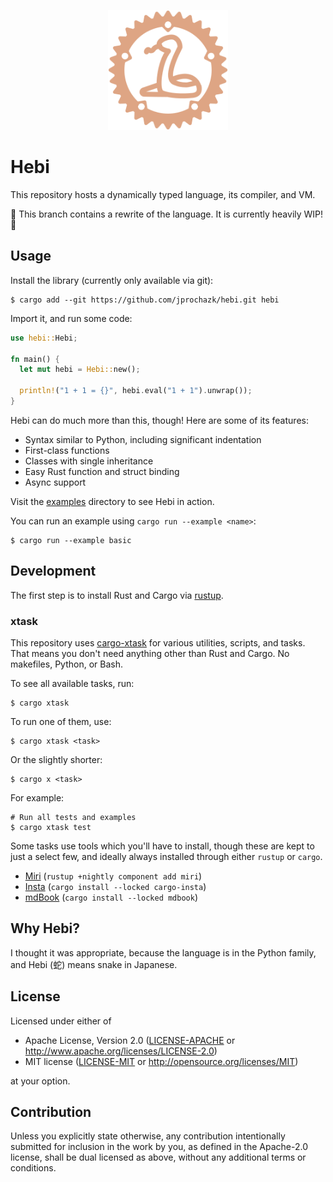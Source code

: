 <p align="center">
  <img
    alt="A snake inside of a gear shape"
    src="./assets/logo.svg"
    height="192px"
  >
</p>

# Hebi

This repository hosts a dynamically typed language, its compiler, and VM.

🚧 This branch contains a rewrite of the language. It is currently heavily WIP! 🚧

## Usage

Install the library (currently only available via git):

```
$ cargo add --git https://github.com/jprochazk/hebi.git hebi
```

Import it, and run some code:

```rust
use hebi::Hebi;

fn main() {
  let mut hebi = Hebi::new();

  println!("1 + 1 = {}", hebi.eval("1 + 1").unwrap());
}
```

Hebi can do much more than this, though! Here are some of its features:

- Syntax similar to Python, including significant indentation
- First-class functions
- Classes with single inheritance
- Easy Rust function and struct binding
- Async support

Visit the [examples](./examples) directory to see Hebi in action.

You can run an example using `cargo run --example <name>`:
```
$ cargo run --example basic
```

## Development

The first step is to install Rust and Cargo via [rustup](https://rustup.rs/).

### xtask

This repository uses [cargo-xtask](https://github.com/matklad/cargo-xtask) for various utilities, scripts, and tasks. That means you don't need anything other than Rust and Cargo. No makefiles, Python, or Bash.

To see all available tasks, run:
```
$ cargo xtask
```

To run one of them, use:
```
$ cargo xtask <task>
```

Or the slightly shorter:
```
$ cargo x <task>
```

For example:
```
# Run all tests and examples
$ cargo xtask test
```

Some tasks use tools which you'll have to install, though these are kept to just a select few, and ideally always installed through either `rustup` or `cargo`.

- [Miri](https://github.com/rust-lang/miri) (`rustup +nightly component add miri`)
- [Insta](https://insta.rs/) (`cargo install --locked cargo-insta`)
- [mdBook](https://github.com/rust-lang/mdBook) (`cargo install --locked mdbook`)

## Why Hebi?

I thought it was appropriate, because the language is in the Python family, and Hebi (蛇) means snake in Japanese. 

## License

Licensed under either of

- Apache License, Version 2.0
  ([LICENSE-APACHE](LICENSE-APACHE) or http://www.apache.org/licenses/LICENSE-2.0)
- MIT license
  ([LICENSE-MIT](LICENSE-MIT) or http://opensource.org/licenses/MIT)

at your option.

## Contribution

Unless you explicitly state otherwise, any contribution intentionally submitted
for inclusion in the work by you, as defined in the Apache-2.0 license, shall be
dual licensed as above, without any additional terms or conditions.
